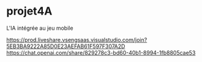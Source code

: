 # projet4A
 L'IA intégrée au jeu mobile

 https://prod.liveshare.vsengsaas.visualstudio.com/join?5EB3BA9222A85D0E23AEFAB61F597F307A2D
https://chat.openai.com/share/829278c3-bd60-40b1-8994-1fb8805cae53
